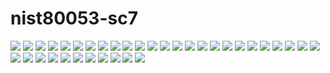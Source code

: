 # nist80053-sc7

<img src="https://raw.githubusercontent.com/melisaaaaaaaaa-er/nist80053-sc7-images/main/Lab%20diagram%201.png"/>

<img src="https://raw.githubusercontent.com/melisaaaaaaaaa-er/nist80053-sc7-images/main/Lab%20diagram%202.png"/>

<img src="https://raw.githubusercontent.com/melisaaaaaaaaa-er/nist80053-sc7-images/main/1.png"/>

<img src="https://raw.githubusercontent.com/melisaaaaaaaaa-er/nist80053-sc7-images/main/2.png"/>

<img src="https://raw.githubusercontent.com/melisaaaaaaaaa-er/nist80053-sc7-images/main/3.png"/>

<img src="https://raw.githubusercontent.com/melisaaaaaaaaa-er/nist80053-sc7-images/main/4.png"/>

<img src="https://raw.githubusercontent.com/melisaaaaaaaaa-er/nist80053-sc7-images/main/5.png"/>

<img src="https://raw.githubusercontent.com/melisaaaaaaaaa-er/nist80053-sc7-images/main/6.png"/>

<img src="https://raw.githubusercontent.com/melisaaaaaaaaa-er/nist80053-sc7-images/main/7.png"/>

<img src="https://raw.githubusercontent.com/melisaaaaaaaaa-er/nist80053-sc7-images/main/8.png"/>

<img src="https://raw.githubusercontent.com/melisaaaaaaaaa-er/nist80053-sc7-images/main/9.png"/>

<img src="https://raw.githubusercontent.com/melisaaaaaaaaa-er/nist80053-sc7-images/main/10.png"/>

<img src="https://raw.githubusercontent.com/melisaaaaaaaaa-er/nist80053-sc7-images/main/11.png"/>

<img src="https://raw.githubusercontent.com/melisaaaaaaaaa-er/nist80053-sc7-images/main/12.png"/>

<img src="https://raw.githubusercontent.com/melisaaaaaaaaa-er/nist80053-sc7-images/main/13.png"/>

<img src="https://raw.githubusercontent.com/melisaaaaaaaaa-er/nist80053-sc7-images/main/14.png"/>

<img src="https://raw.githubusercontent.com/melisaaaaaaaaa-er/nist80053-sc7-images/main/15.png"/>

<img src="https://raw.githubusercontent.com/melisaaaaaaaaa-er/nist80053-sc7-images/main/16.png"/>

<img src="https://raw.githubusercontent.com/melisaaaaaaaaa-er/nist80053-sc7-images/main/17.png"/>

<img src="https://raw.githubusercontent.com/melisaaaaaaaaa-er/nist80053-sc7-images/main/18.png"/>

<img src="https://raw.githubusercontent.com/melisaaaaaaaaa-er/nist80053-sc7-images/main/19.png"/>

<img src="https://raw.githubusercontent.com/melisaaaaaaaaa-er/nist80053-sc7-images/main/20.png"/>

<img src="https://raw.githubusercontent.com/melisaaaaaaaaa-er/nist80053-sc7-images/main/21.png"/>

<img src="https://raw.githubusercontent.com/melisaaaaaaaaa-er/nist80053-sc7-images/main/22.png"/>

<img src="https://raw.githubusercontent.com/melisaaaaaaaaa-er/nist80053-sc7-images/main/23.png"/>

<img src="https://raw.githubusercontent.com/melisaaaaaaaaa-er/nist80053-sc7-images/main/24.png"/>

<img src="https://raw.githubusercontent.com/melisaaaaaaaaa-er/nist80053-sc7-images/main/25.png"/>

<img src="https://raw.githubusercontent.com/melisaaaaaaaaa-er/nist80053-sc7-images/main/26.png"/>

<img src="https://raw.githubusercontent.com/melisaaaaaaaaa-er/nist80053-sc7-images/main/27.png"/>

<img src="https://raw.githubusercontent.com/melisaaaaaaaaa-er/nist80053-sc7-images/main/28.png"/>

<img src="https://raw.githubusercontent.com/melisaaaaaaaaa-er/nist80053-sc7-images/main/29.png"/>

<img src="https://raw.githubusercontent.com/melisaaaaaaaaa-er/nist80053-sc7-images/main/30.png"/>

<img src="https://raw.githubusercontent.com/melisaaaaaaaaa-er/nist80053-sc7-images/main/31.png"/>

<img src="https://raw.githubusercontent.com/melisaaaaaaaaa-er/nist80053-sc7-images/main/32.png"/>

<img src="https://raw.githubusercontent.com/melisaaaaaaaaa-er/nist80053-sc7-images/main/33.png"/>

<img src="https://raw.githubusercontent.com/melisaaaaaaaaa-er/nist80053-sc7-images/main/34.png"/>
